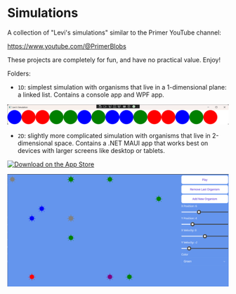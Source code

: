 # Simulations

A collection of "Levi's simulations" similar to the Primer YouTube channel:

https://www.youtube.com/@PrimerBlobs

These projects are completely for fun, and have no practical value. Enjoy!

Folders:

* `1D`: simplest simulation with organisms that live in a 1-dimensional plane: a
  linked list. Contains a console app and WPF app.

![Screenshot of 1D app](docs/1D.png)

* `2D`: slightly more complicated simulation with organisms that live in
  2-dimensional space. Contains a .NET MAUI app that works best on devices with
  larger screens like desktop or tablets.

[![Download on the App Store](https://tools.applemediaservices.com/api/badges/download-on-the-app-store/black/en-us)](https://apps.apple.com/app/organisms/id6458222858)

![Screenshot of 2D app](docs/2D.png)

